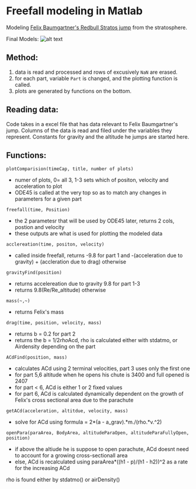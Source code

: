 # Freefall modeling in Matlab
Modeling [Felix Baumgartner's Redbull Stratos jump](https://www.youtube.com/watch?v=FHtvDA0W34I) from the stratosphere.

Final Models:
![alt text](https://github.com/JerryCoralis/Matlab-Modeling-Space-Freefall/blob/master/g4250.png "graphs")



## Method:
1. data is read and processed and rows of excusively `NaN` are erased.
2. for each part, variable `Part` is changed, and the plotting function is called.
3. plots are generated by functions on the bottom.

## Reading data:
Code takes in a excel file that has data relevant to Felix Baumgartner's jump. Columns of the data is read and filed under
the variables they represent. Constants for gravity and the altitude he jumps are started here. 

## Functions:
`plotComparision(timeCap, title, number of plots)` 
- numer of plots, 0= all 3, 1-3 sets which of positon, velocity and acceleration to plot
- ODE45 is called at the very top so as to match any changes in parameters for a given part 

`freefall(time, Position)`
- the 2 parametesr that will be used by ODE45 later, returns 2 cols, postion and velocity
- these outputs are what is used for plotting the modeled data

`acclereation(time, positon, velocity)`
- called inside freefall, returns -9.8 for part 1 and -(acceleration due to gravity) + (accleration due to drag) otherwise

`gravityFind(position)`
- returns accelereation due to gravity 9.8 for part 1-3
- returns 9.8(Re/Re_altitude) otherwise 

`mass(~,~)`
- returns Felix's mass

`drag(time, position, velocity, mass)`
- returns b = 0.2 for part 2
- returns the b = 1/2*rho*Acd, rho is calculated either with stdatmo, or Airdensity depending on the part 

`ACdFind(position, mass)`
- calculates ACd using 2 terminal velocities, part 3 uses only the first one
- for part 5,6 altitude when he opens his chute is 3400 and full opened is 2407
- for part < 6, ACd is either 1 or 2 fixed values 
- for part 6, ACd is calculated dynamically dependent on the growth of Felix's cross sectional area due to the parachute

`getACd(acceleration, altitdue, velocity, mass)`
- solve for ACd using formula =  2*(a - a_grav).*m./(rho.*v.^2)

`openPara(paraArea, BodyArea, altitudeParaOpen, altitudeParaFullyOpen, position)`
- if above the altiude he is suppose to open parachute, ACd doesnt need to account for a growing cross-sectionall area
- else, ACd is recalculated using paraArea*((h1 - p)/(h1 - h2))^2 as a rate for the increasing ACd

rho is found either by stdatmo() or airDensity()
